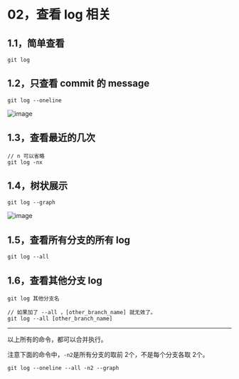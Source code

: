 # 02，查看 log 相关

## 1.1，简单查看

```
git log
```

## 1.2，只查看 commit 的 message

```
git log --oneline
```
![image](https://crane0.oss-cn-beijing.aliyuncs.com/blogMarkdown/gitlog-1.png)

## 1.3，查看最近的几次

```
// n 可以省略
git log -nx
```

## 1.4，树状展示

```
git log --graph
```
![image](https://crane0.oss-cn-beijing.aliyuncs.com/blogMarkdown/gitlog-2.png)

## 1.5，查看所有分支的所有 log
```
git log --all
```

## 1.6，查看其他分支 log
```
git log 其他分支名

// 如果加了 --all ，[other_branch_name] 就无效了。
git log --all [other_branch_name]
```

---

以上所有的命令，都可以合并执行。

注意下面的命令中，`-n2`是所有分支的取前 2个，不是每个分支各取 2个。
```
git log --oneline --all -n2 --graph
```